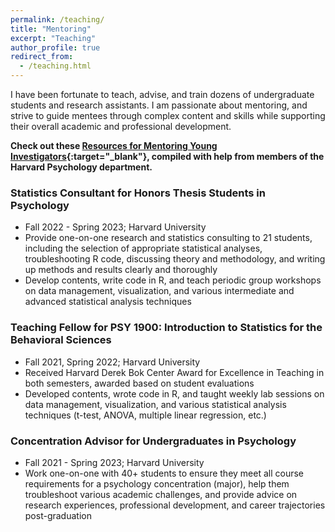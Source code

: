 ```yaml
---
permalink: /teaching/
title: "Mentoring"
excerpt: "Teaching"
author_profile: true
redirect_from: 
  - /teaching.html
---
```


I have been fortunate to teach, advise, and train dozens of undergraduate students and research assistants. I am passionate about mentoring, and strive to guide mentees through complex content and skills while supporting their overall academic and professional development. 

**Check out these [Resources for Mentoring Young Investigators](https://sites.google.com/g.harvard.edu/harvardpsychmentoring/){:target="_blank"}, compiled with help from members of the Harvard Psychology department.**           

### Statistics Consultant for Honors Thesis Students in Psychology
* Fall 2022 - Spring 2023; Harvard University       
* Provide one-on-one research and statistics consulting to 21 students, including the selection of appropriate statistical analyses, troubleshooting R code, discussing theory and methodology, and writing up methods and results clearly and thoroughly      
* Develop contents, write code in R, and teach periodic group workshops on data management, visualization, and various intermediate and advanced statistical analysis techniques 

### Teaching Fellow for PSY 1900: Introduction to Statistics for the Behavioral Sciences
* Fall 2021, Spring 2022; Harvard University        
* Received Harvard Derek Bok Center Award for Excellence in Teaching in both semesters, awarded based on student evaluations
* Developed contents, wrote code in R, and taught weekly lab sessions on data management, visualization, and various statistical analysis techniques (t-test, ANOVA, multiple linear regression, etc.)

### Concentration Advisor for Undergraduates in Psychology
* Fall 2021 - Spring 2023; Harvard University        
* Work one-on-one with 40+ students to ensure they meet all course requirements for a psychology concentration (major), help them troubleshoot various academic challenges, and provide advice on research experiences, professional development, and career trajectories post-graduation    


